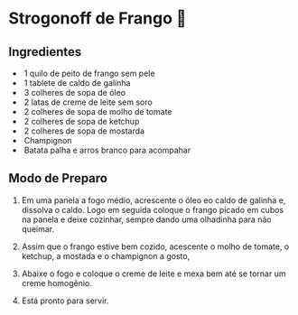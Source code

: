 # Strogonoff de Frango :chicken:

## Ingredientes

- ​	1 quilo de peito de frango sem pele
- ​    1 tablete de caldo de galinha
- ​    3 colheres de sopa de óleo
- ​    2 latas de creme de leite sem soro
- ​    2 colheres de sopa de molho de tomate
- ​    2 colheres de sopa de ketchup
- ​    2 colheres de sopa de mostarda
- ​    Champignon
- ​    Batata palha e arros branco para acompahar

## Modo de Preparo

1. Em uma panela a fogo médio, acrescente o óleo eo caldo de galinha e, dissolva o caldo. Logo em seguida coloque o frango picado em cubos na panela e deixe cozinhar, sempre dando uma olhadinha para não queimar.

2. Assim que o frango estive bem cozido, acescente o molho de tomate, o ketchup, a mostada e o champignon a gosto,

3. Abaixe o fogo e coloque o creme de leite e mexa bem até se tornar um creme homogênio.

4. Está pronto para servir.

   

